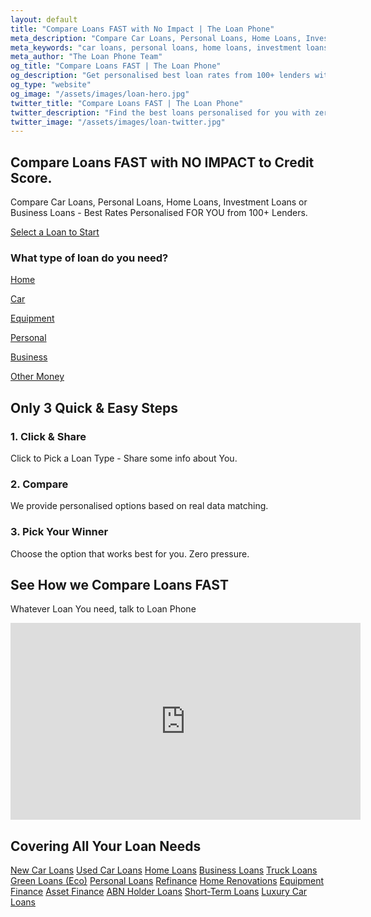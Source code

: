 ```yaml
---
layout: default
title: "Compare Loans FAST with No Impact | The Loan Phone"
meta_description: "Compare Car Loans, Personal Loans, Home Loans, Investment Loans, or Business Loans with zero impact on your credit score. Best personalised rates from 100+ lenders."
meta_keywords: "car loans, personal loans, home loans, investment loans, business loans, refinance, best loan rates"
meta_author: "The Loan Phone Team"
og_title: "Compare Loans FAST | The Loan Phone"
og_description: "Get personalised best loan rates from 100+ lenders with no credit score impact."
og_type: "website"
og_image: "/assets/images/loan-hero.jpg"
twitter_title: "Compare Loans FAST | The Loan Phone"
twitter_description: "Find the best loans personalised for you with zero impact on credit score."
twitter_image: "/assets/images/loan-twitter.jpg"
---
```


<section class="bg-[var(--bg-accent)] py-20 md:py-32 transition-colors duration-300">
  <div class="container mx-auto px-6 grid md:grid-cols-2 gap-12 items-center">
    <div class="text-center md:text-left">
      <h1 class="text-4xl md:text-6xl font-extrabold text-[var(--text-primary)] leading-tight mb-4 animate-on-scroll">
        Compare Loans <span class="brand-red">FAST</span> with NO IMPACT to Credit Score.
      </h1>
      <p class="text-lg text-[var(--text-secondary)] mb-8 max-w-xl mx-auto md:mx-0 animate-on-scroll delay-1">
        Compare Car Loans, Personal Loans, Home Loans, Investment Loans or Business Loans - Best Rates Personalised FOR YOU from 100+ Lenders.
      </p>
      <a href="#loan-selector" class="inline-block bg-brand-red text-white font-bold text-lg px-8 py-4 rounded-lg shadow-xl hover:bg-brand-red-dark transition-transform duration-300 transform hover:scale-105 animate-on-scroll delay-2">
        Select a Loan to Start
      </a>
    </div>
    <div id="loan-selector" class="bg-[var(--bg-primary)] p-4 sm:p-8 rounded-2xl shadow-2xl animate-on-scroll delay-3">
      <h3 class="text-xl font-bold text-center mb-4 text-[var(--text-primary)]">What type of loan do you need?</h3>
      <div class="grid grid-cols-2 sm:grid-cols-3 gap-4">
        <a href="{{ site.baseurl }}/home-loans/" class="text-center p-4 bg-[var(--bg-secondary)] rounded-lg cursor-pointer hover:shadow-md transition-shadow">
          <i class="fas fa-home text-3xl brand-red mb-2"></i>
          <p class="font-semibold text-sm text-[var(--text-secondary)]">Home</p>
        </a>
        <a href="{{ site.baseurl }}/new-car-loans/" class="text-center p-4 bg-[var(--bg-secondary)] rounded-lg cursor-pointer hover:shadow-md transition-shadow">
          <i class="fas fa-car text-3xl brand-red mb-2"></i>
          <p class="font-semibold text-sm text-[var(--text-secondary)]">Car</p>
        </a>
        <a href="{{ site.baseurl }}/equipment-finance/" class="text-center p-4 bg-[var(--bg-secondary)] rounded-lg cursor-pointer hover:shadow-md transition-shadow">
          <i class="fas fa-tractor text-3xl brand-red mb-2"></i>
          <p class="font-semibold text-sm text-[var(--text-secondary)]">Equipment</p>
        </a>
        <a href="{{ site.baseurl }}/personal-loans/" class="text-center p-4 bg-[var(--bg-secondary)] rounded-lg cursor-pointer hover:shadow-md transition-shadow">
          <i class="fas fa-umbrella-beach text-3xl brand-red mb-2"></i>
          <p class="font-semibold text-sm text-[var(--text-secondary)]">Personal</p>
        </a>
        <a href="{{ site.baseurl }}/business-loans/" class="text-center p-4 bg-[var(--bg-secondary)] rounded-lg cursor-pointer hover:shadow-md transition-shadow">
          <i class="fas fa-store text-3xl brand-red mb-2"></i>
          <p class="font-semibold text-sm text-[var(--text-secondary)]">Business</p>
        </a>
        <a href="{{ site.baseurl }}/other-loans/" class="text-center p-4 bg-[var(--bg-secondary)] rounded-lg cursor-pointer hover:shadow-md transition-shadow">
          <i class="fas fa-money-bill-wave text-3xl brand-red mb-2"></i>
          <p class="font-semibold text-sm text-[var(--text-secondary)]">Other Money</p>
        </a>
      </div>
    </div>
  </div>
</section>

<section id="how-it-works" class="py-20 bg-[var(--bg-secondary)] transition-colors duration-300">
  <div class="container mx-auto px-6 text-center">
    <h2 class="text-3xl font-bold mb-4 animate-on-scroll">Only 3 Quick & Easy Steps</h2>
    <div class="grid md:grid-cols-3 gap-10 mt-12">
      <div class="flex flex-col items-center animate-on-scroll delay-1">
        <div class="bg-red-100 p-6 rounded-full mb-4">
          <i class="fa-solid fa-hand-pointer text-4xl brand-red"></i>
        </div>
        <h3 class="text-xl font-bold mb-2">1. Click & Share</h3>
        <p class="text-[var(--text-secondary)]">Click to Pick a Loan Type - Share some info about You.</p>
      </div>
      <div class="flex flex-col items-center animate-on-scroll delay-2">
        <div class="bg-red-100 p-6 rounded-full mb-4">
          <i class="fa-solid fa-right-left text-4xl brand-red"></i>
        </div>
        <h3 class="text-xl font-bold mb-2">2. Compare</h3>
        <p class="text-[var(--text-secondary)]">We provide personalised options based on real data matching.</p>
      </div>
      <div class="flex flex-col items-center animate-on-scroll delay-3">
        <div class="bg-red-100 p-6 rounded-full mb-4">
          <i class="fa-solid fa-trophy text-4xl brand-red"></i>
        </div>
        <h3 class="text-xl font-bold mb-2">3. Pick Your Winner</h3>
        <p class="text-[var(--text-secondary)]">Choose the option that works best for you. Zero pressure.</p>
      </div>
    </div>
  </div>
</section>

<section class="py-20 bg-gray-900 text-white">
  <div class="container mx-auto px-6 text-center">
    <h2 class="text-3xl font-bold mb-4 animate-on-scroll">See How we Compare Loans <span class="brand-red">FAST</span></h2>
    <p class="text-gray-300 max-w-3xl mx-auto mb-8 animate-on-scroll delay-1">Whatever Loan You need, talk to Loan Phone</p>
    <div class="aspect-video max-w-4xl mx-auto bg-black rounded-lg shadow-2xl overflow-hidden animate-on-scroll delay-2">
      <iframe width="560" height="315" src="https://www.youtube.com/embed/6skCwdEYgPc?si=EzTFEyOQ9SLzpVhJ" title="YouTube video player" frameborder="0" allow="accelerometer; autoplay; clipboard-write; encrypted-media; gyroscope; picture-in-picture; web-share" allowfullscreen class="w-full h-full"></iframe>
    </div>
  </div>
</section>

<section id="loan-types" class="py-20 bg-[var(--bg-secondary)] transition-colors duration-300">
  <div class="container mx-auto px-6">
    <h2 class="text-3xl font-bold text-center mb-12 animate-on-scroll">Covering All Your Loan Needs</h2>
    <div class="grid grid-cols-2 sm:grid-cols-3 md:grid-cols-4 lg:grid-cols-5 gap-8 text-center text-[var(--text-secondary)] animate-on-scroll delay-1">
      <a href="{{ site.baseurl }}/new-car-loans/" class="hover:brand-red font-semibold">New Car Loans</a>
      <a href="{{ site.baseurl }}/used-car-loans/" class="hover:brand-red font-semibold">Used Car Loans</a>
      <a href="{{ site.baseurl }}/home-loans/" class="hover:brand-red font-semibold">Home Loans</a>
      <a href="{{ site.baseurl }}/business-loans/" class="hover:brand-red font-semibold">Business Loans</a>
      <a href="{{ site.baseurl }}/truck-loans/" class="hover:brand-red font-semibold">Truck Loans</a>
      <a href="{{ site.baseurl }}/green-loans/" class="hover:brand-red font-semibold">Green Loans (Eco)</a>
      <a href="{{ site.baseurl }}/personal-loans/" class="hover:brand-red font-semibold">Personal Loans</a>
      <a href="{{ site.baseurl }}/refinance/" class="hover:brand-red font-semibold">Refinance</a>
      <a href="{{ site.baseurl }}/home-renovation-loans/" class="hover:brand-red font-semibold">Home Renovations</a>
      <a href="{{ site.baseurl }}/equipment-finance/" class="hover:brand-red font-semibold">Equipment Finance</a>
      <a href="{{ site.baseurl }}/asset-finance/" class="hover:brand-red font-semibold">Asset Finance</a>
      <a href="{{ site.baseurl }}/abn-holder-loans/" class="hover:brand-red font-semibold">ABN Holder Loans</a>
      <a href="{{ site.baseurl }}/short-term-loans/" class="hover:brand-red font-semibold">Short-Term Loans</a>
      <a href="{{ site.baseurl }}/luxury-car-loans/" class="hover:brand-red font-semibold">Luxury Car Loans</a>
    </div>
  </div>
</section>
